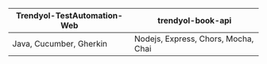 | Trendyol-TestAutomation-Web| trendyol-book-api |
|--|--|
|Java, Cucumber, Gherkin | Nodejs, Express, Chors, Mocha, Chai |
